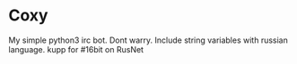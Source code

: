 # Coxy
My simple python3 irc bot. Dont warry. Include string variables with russian language.
kupp for #16bit on RusNet
